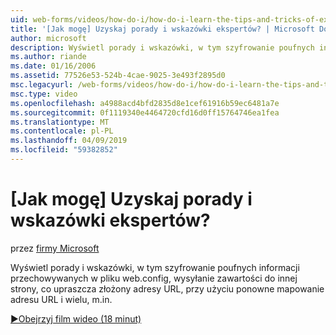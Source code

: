 ```yaml
---
uid: web-forms/videos/how-do-i/how-do-i-learn-the-tips-and-tricks-of-experts
title: '[Jak mogę] Uzyskaj porady i wskazówki ekspertów? | Microsoft Docs'
author: microsoft
description: Wyświetl porady i wskazówki, w tym szyfrowanie poufnych informacji przechowywanych w pliku web.config, wysyłanie zawartości do innej strony, upraszczając złożone adresy URL...
ms.author: riande
ms.date: 01/16/2006
ms.assetid: 77526e53-524b-4cae-9025-3e493f2895d0
msc.legacyurl: /web-forms/videos/how-do-i/how-do-i-learn-the-tips-and-tricks-of-experts
msc.type: video
ms.openlocfilehash: a4988acd4bfd2835d8e1cef61916b59ec6481a7e
ms.sourcegitcommit: 0f1119340e4464720cfd16d0ff15764746ea1fea
ms.translationtype: MT
ms.contentlocale: pl-PL
ms.lasthandoff: 04/09/2019
ms.locfileid: "59382852"
---
```

# <a name="how-do-i-learn-the-tips-and-tricks-of-experts"></a>[Jak mogę] Uzyskaj porady i wskazówki ekspertów?

przez [firmy Microsoft](https://github.com/microsoft)

Wyświetl porady i wskazówki, w tym szyfrowanie poufnych informacji przechowywanych w pliku web.config, wysyłanie zawartości do innej strony, co upraszcza złożony adresy URL, przy użyciu ponowne mapowanie adresu URL i wielu, m.in.

[&#9654;Obejrzyj film wideo (18 minut)](https://channel9.msdn.com/Blogs/ASP-NET-Site-Videos/how-do-i-learn-the-tips-and-tricks-of-experts)
